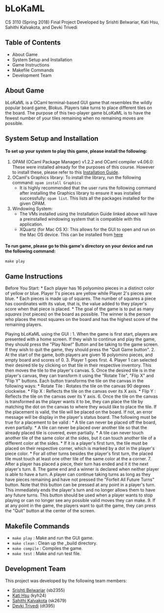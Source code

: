 # bLoKaML
CS 3110 (Spring 2018) Final Project
Developed by Srishti Belwariar, Kati Hsu, Sahithi Kalvakota, and Devki Trivedi

## Table of Contents
* About Game
* System Setup and Installation
* Game Instructions
* Makefile Commands
* Development Team

## About Game
bLoKaML is a OCaml terminal-based GUI game that resembles the wildly popular board game, Blokus.  Players take turns to place different tiles on the board.  The purpose of this two-player game bLoKaML is to have the fewest number of your tiles remaining when no remaining moves are possible.

## System Setup and Installation
#### To set up your system to play this game, please install the following:
1. OPAM (OCaml Package Manager) v1.2.2 and OCaml compiler v4.06.0: These were installed already for the purposes of this course.  However to install these, please refer to this [Installation Guide](http://www.cs.cornell.edu/courses/cs3110/2018sp/install.html).
2. OCaml's Graphics library: To install the library, run the following command: ```opam install Graphics```
	* It is highly recommended that the user runs the following command after installing the Graphics library to ensure it was installed successfully: ```opam list```.  This lists all the packages installed for the given OPAM.
3. Windowing System:  
	* The VMs installed using the Installation Guide linked above will have a preinstalled windowing system that is compatible with this application.
	* XQuartz (for Mac OS X): This allows for the GUI to open and run on the Mac OS device. This can be installed from [here](https://www.xquartz.org)

#### To run game, please go to this game's directory on your device and run the following command:
```make play```


## Game Instructions
Before You Start:
	* Each player has 16 polyomino pieces in a distinct color of yellow or blue. Player 1's pieces are yellow while Player 2's
	pieces are blue.
	* Each pieces is made up of squares. The number of squares a piece has coordinates with its value, that is, the value added
	to they player's score when that piece is placed.
	* The goal of the game is to put as many *squares* (not pieces) on the board as possible. The winner is the person who places the most squares on the board and has the highest score of the remaining players.

Playing bLoKaML using the GUI :
	1. When the game is first start, players are presented with a home screen. If they wish to continue and play the game, they should press the "Play Now!" Button and be taking to the game screen. If they wish to quit the game, they should press the "Quit Game button".
	2. At the start of the game, both players are given 16 polyomino pieces, and empty board and scores of 0.
	3. Player 1 goes first.
	4. Player 1 can selected their desired tile by clicking on that tile in their respective inventory. This then moves the tile to the player's canvas.
	5. Once the desired tile is in the player's canvas, they can transform it using the "Rotate Tile", "Flip X" and "Flip Y" buttons. Each button transforms the tile on the canvas in the following ways:
		* Rotate Tile : Rotates the tile on the canvas 90 degrees clockwise.
		* Flip X : Reflects the tile on the canvas over its X axis.
		* Flip Y : Reflects the tile on the canvas over its Y axis.
	6. Once the tile on the canvas is transformed as the player wants it to be, they can place the tile by matching the dot on the canvas to where they would like to place the tile. If the placement is valid, the tile will be placed on the board. If not, an error message will be display in the player's status board. The following must be true for a placement to be valid :
		* A tile can never be placed off the board, even partially.
		* A tile can never be placed over another tile so that the already placed tile is covered, even partially.
		* A tile can never touch another tile of the same color at the sides, but it can touch another tile of a different color at the sides.
		* If it is a player's first turn, the tile must be placed on their respective corner, which is marked by a dot in the player's piece color.
		* For all other turns besides the player's first turn, the placed tile must touch at least one other tile of the same color at the a corner.
	7. After a player has placed a piece, their turn has ended and it it the next player's turn.
	8. The game end and a winner is declared when neither player is able to have a turn. A player can continue taking turns as long as they have pieces remaining and have not pressed the "Forfeit All Future Turns" button. Note that this button can be pressed at any point in a player's turn. This immediately ends the player's turn and no longer allows them to have any future turns. This button should be used when a player wants to stop playing or can no longer see any possible valid moves they can make.
	9. If at any point in the game, the players want to quit the game, they can press the "Quit" button at the center of the screen.  


## Makefile Commands
* ```make play``` :  Make and run the GUI game.
* ```make clean``` : Clean up the _build directory.
* ```make compile``` : Compiles the game.
* ```make test``` : Make and run test file.



## Development Team
This project was developed by the following team members:
* [Srishti Belwariar](https://github.com/srishtibelwariar) (sb2355)
* [Kati Hsu](https://github.com/kyh24) (kyh24)
* [Sahithi Kalvakota](https://github.com/sahithi-kal) (sk2679)
* [Devki Trivedi](https://github.com/devki98) (dt395)
